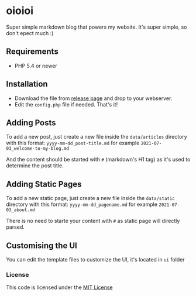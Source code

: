 # oioioi
Super simple markdown blog that powers my website.
It's super simple, so don't epect much :)


## Requirements
*  PHP 5.4 or newer



## Installation
  - Download the file from
[release page](https://github.com/esyede/oioioi/releases)
and drop to your webserver.
  - Edit the `config.php` file if needed. That's it!



## Adding Posts

To add a new post, just create a new file inside the `data/articles` directory
with this format: `yyyy-mm-dd_post-title.md`
for example `2021-07-03_welcome-to-my-blog.md`

And the content should be started with `#` (markdown's H1 tag) as it's used
to determine the post title.


## Adding Static Pages

To add a new static page, just create a new file inside the `data/static` directory
with this format: `yyyy-mm-dd_pagename.md`
for example `2021-07-03_about.md`

There is no need to starte your content with `#` as static page will directly parsed.

## Customising the UI

You can edit the template files to customize the UI, it's located in `ui` folder



### License

This code is licensed under the [MIT License](http://opensource.org/licenses/MIT)
